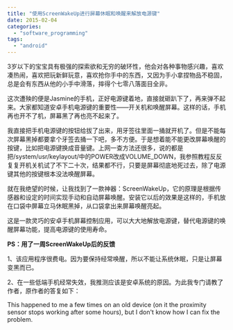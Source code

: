 ```yaml
---
title: "使用ScreenWakeUp进行屏幕休眠和唤醒来解放电源键"
date: 2015-02-04
categories: 
  - "software_programming"
tags: 
  - "android"
---
```


3岁以下的宝宝具有极强的探索欲和无穷的破环性，他会对各种事物感兴趣，喜欢凑热闹，喜欢把玩新鲜玩意，喜欢抢你手中的东西，又因为手小拿捏物品不稳固，总是会有东西从他的小手中滑落，摔得个七零八落面目全非。

这次遭殃的便是Jasmine的手机，正好电源键着地，直接就砸趴下了，再来弹不起来。大家都知道安卓手机电源键的重要性——开关机和唤醒屏幕。这样的话，手机再也开不了机，屏幕黑了再也亮不起来了。

我直接把手机电源键的按钮给拔了出来，用牙签往里面一捅就开机了。但是不能每次屏幕黑掉都要拿个牙签去捅一下吧，多不方便。于是想着能不能更改屏幕唤醒的按键，比如把电源键换成音量键。上网一查方法还很多，说的都是把/system/usr/keylayout/中的POWER改成VOLUME\_DOWN，我参照教程反反复复开机关机试了不下二十次，结果都不行，只要是屏幕彻底地死过去，除了电源键其他的按键根本没法唤醒屏幕。

就在我绝望的时候，让我找到了一款神器：ScreenWakeUp，它的原理是根据传感器和设定的时间实现手动和自动屏幕唤醒。安装它以后的效果是这样的，手机放在口袋中屏幕立马休眠黑掉，从口袋拿出来屏幕唤醒亮起。

这是一款灵巧的安卓手机屏幕控制应用，可以大大地解放电源键，替代电源键的唤醒屏幕功能，提高电源键的使用寿命。

**PS：用了一周ScreenWakeUp后的反馈**

1、该应用程序很费电。因为要保持经常唤醒，所以不能让系统休眠，只是让屏幕变黑而已。

2、在一些低端手机经常失效，我推测应该是安卓系统的原因。为此我专门请教了作者，原作者的答复如下：

This happened to me a few times on an old device (on it the proximity sensor stops working after some hours), but I don't know how I can fix the problem.
